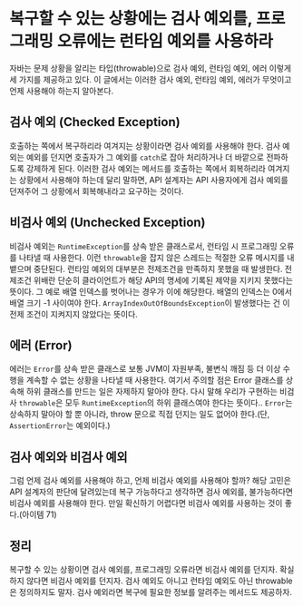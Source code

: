 # 복구할 수 있는 상황에는 검사 예외를, 프로그래밍 오류에는 런타임 예외를 사용하라

자바는 문제 상황을 알리는 타입(throwable)으로 검사 예외, 런타임 예외, 에러 이렇게 세 가지를 제공하고 있다.
이 글에서는 이러한 검사 예외, 런타임 예외, 에러가 무엇이고 언제 사용해야 하는지 알아본다.

## 검사 예외 (Checked Exception)

호출하는 쪽에서 복구하리라 여겨지는 상황이라면 검사 예외를 사용해야 한다.
검사 예외는 예외를 던지면 호출자가 그 예외를 `catch`로 잡아 처리하거나 더 바깥으로 전파하도록 강제하게 된다.
이러한 검사 예외는 메서드를 호출하는 쪽에서 회복하리라 여겨지는 상황에서 사용해야 하는데
달리 말하면, API 설계자는 API 사용자에게 검사 예외를 던져주어 그 상황에서 회복해내라고 요구하는 것이다.

## 비검사 예외 (Unchecked Exception)

비검사 예외는 `RuntimeException`를 상속 받은 클래스로서, 런타임 시 프로그래밍 오류를 나타낼 때 사용한다.
이런 `throwable`을 잡지 않은 스레드는 적절한 오류 메시지를 내뱉으며 중단된다.
런타임 예외의 대부분은 전제조건을 만족하지 못했을 때 발생한다.
전제조건 위배란 단순히 클라이언트가 해당 API의 명세에 기록된 제약을 지키지 못했다는 뜻이다.
그 예로 배열 인덱스를 벗어나는 경우가 이에 해당한다.
배열의 인덱스는 0에서 배열 크기 -1 사이여야 한다.
`ArrayIndexOutOfBoundsException`이 발생했다는 건 이 전제 조건이 지켜지지 않았다는 뜻이다.

## 에러 (Error)

에러는 `Error`를 상속 받은 클래스로 보통 JVM이 자원부족, 불변식 깨짐 등 더 이상 수행을 계속할 수 없는 상황을 나타낼 때 사용한다.
여기서 주의할 점은 Error 클래스를 상속해 하위 클래스를 만드는 일은 자제하지 말아야 한다.
다시 말해 우리가 구현하는 비검사 `throwable`은 모두 `RuntimeException`의 하위 클래스여야 한다는 뜻이다..
`Error`는 상속하지 말아야 할 뿐 아니라, throw 문으로 직접 던지는 일도 없어야 한다.(단, `AssertionError`는 예외이다.)

## 검사 예외와 비검사 예외

그럼 언제 검사 예외를 사용해야 하고, 언제 비검사 예외를 사용해야 할까?
해당 고민은 API 설계자의 판단에 달려있는데 복구 가능하다고 생각하면 검사 예외를, 불가능하다면 비검사 예외를 사용해야 한다.
만일 확신하기 어렵다면 비검사 예외를 사용하는 것이 좋다.(아이템 71)

## 정리

복구할 수 있는 상황이면 검사 예외를, 프로그래밍 오류라면 비검사 예외를 던지자.
확실하지 않다면 비검사 예외를 던지자.
검사 예외도 아니고 런타임 예외도 아닌 throwable은 정의하지도 말자.
검사 예외라면 복구에 필요한 정보를 알려주는 메서드도 제공하자.
